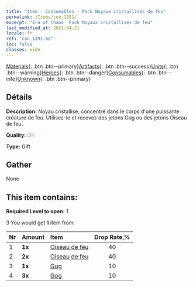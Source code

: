 ```yaml
---
title: "Item - Consumables - Pack Noyaux cristallisés de feu"
permalink: /Items/con_1391/
excerpt: "Era of Chaos  Pack Noyaux cristallisés de feu"
last_modified_at: 2021-04-21
locale: fr
ref: "con_1391.md"
toc: false
classes: wide
---
```

 [Materials](/fr/Items/){: .btn .btn--primary}[Artifacts](/fr/Items/Artifacts/){: .btn .btn--success}[Units](/fr/Items/Units/){: .btn .btn--warning}[Heroes](/fr/Items/Heroes/){: .btn .btn--danger}[Consumables](/fr/Items/Consumables/){: .btn .btn--info}[Unknown](/fr/Items/Unknown/){: .btn .btn--primary}

## Détails
 **Description:** Noyau cristallisé, concentré dans le corps d'une puissante créature de feu. Utilisez-le et recevez des jetons Gog ou des jetons Oiseau de feu.

 **Quality:** <span style="color: #DA70D6">OK</span>

 **Type:** Gift

## Gather

  None

## This item contains:

 **Required Level to open:** 1

 3 You would get **1** item  from:

  | Nr | Amount |     Item    | Drop Rate,% |
  |:---|:-------|:------------|:---------:|
  | 1 |  **1x** | [Oiseau de feu](/fr/Items/unt_268/) | 40 | 
  | 2 |  **2x** | [Oiseau de feu](/fr/Items/unt_268/) | 40 | 
  | 3 |  **1x** | [Gog](/fr/Items/unt_227/) | 10 | 
  | 4 |  **3x** | [Gog](/fr/Items/unt_227/) | 10 | 
